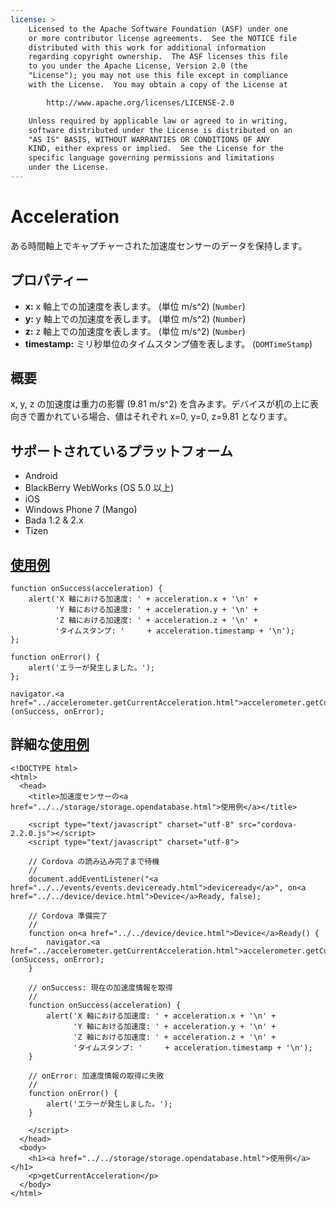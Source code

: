 ```yaml
---
license: >
    Licensed to the Apache Software Foundation (ASF) under one
    or more contributor license agreements.  See the NOTICE file
    distributed with this work for additional information
    regarding copyright ownership.  The ASF licenses this file
    to you under the Apache License, Version 2.0 (the
    "License"); you may not use this file except in compliance
    with the License.  You may obtain a copy of the License at

        http://www.apache.org/licenses/LICENSE-2.0

    Unless required by applicable law or agreed to in writing,
    software distributed under the License is distributed on an
    "AS IS" BASIS, WITHOUT WARRANTIES OR CONDITIONS OF ANY
    KIND, either express or implied.  See the License for the
    specific language governing permissions and limitations
    under the License.
---
```


Acceleration
============

ある時間軸上でキャプチャーされた加速度センサーのデータを保持します。

プロパティー
----------

- __x:__  x 軸上での加速度を表します。 (単位 m/s^2) (`Number`)
- __y:__  y 軸上での加速度を表します。 (単位 m/s^2) (`Number`)
- __z:__  z 軸上での加速度を表します。 (単位 m/s^2) (`Number`)
- __timestamp:__ ミリ秒単位のタイムスタンプ値を表します。 (`DOMTimeStamp`)

概要
-----------

x, y, z の加速度は重力の影響 (9.81 m/s^2) を含みます。デバイスが机の上に表向きで置かれている場合、値はそれぞれ x=0, y=0, z=9.81 となります。

サポートされているプラットフォーム
-------------------

- Android
- BlackBerry WebWorks (OS 5.0 以上)
- iOS
- Windows Phone 7 (Mango)
- Bada 1.2 & 2.x
- Tizen

<a href="../../storage/storage.opendatabase.html">使用例</a>
-------------

    function onSuccess(acceleration) {
        alert('X 軸における加速度: ' + acceleration.x + '\n' +
              'Y 軸における加速度: ' + acceleration.y + '\n' +
              'Z 軸における加速度: ' + acceleration.z + '\n' +
              'タイムスタンプ: '     + acceleration.timestamp + '\n');
    };

    function onError() {
        alert('エラーが発生しました。');
    };

    navigator.<a href="../accelerometer.getCurrentAcceleration.html">accelerometer.getCurrentAcceleration</a>(onSuccess, onError);

詳細な<a href="../../storage/storage.opendatabase.html">使用例</a>
------------

    <!DOCTYPE html>
    <html>
      <head>
        <title>加速度センサーの<a href="../../storage/storage.opendatabase.html">使用例</a></title>

        <script type="text/javascript" charset="utf-8" src="cordova-2.2.0.js"></script>
        <script type="text/javascript" charset="utf-8">

        // Cordova の読み込み完了まで待機
        //
        document.addEventListener("<a href="../../events/events.deviceready.html">deviceready</a>", on<a href="../../device/device.html">Device</a>Ready, false);

        // Cordova 準備完了
        //
        function on<a href="../../device/device.html">Device</a>Ready() {
            navigator.<a href="../accelerometer.getCurrentAcceleration.html">accelerometer.getCurrentAcceleration</a>(onSuccess, onError);
        }

        // onSuccess: 現在の加速度情報を取得
        //
        function onSuccess(acceleration) {
            alert('X 軸における加速度: ' + acceleration.x + '\n' +
                  'Y 軸における加速度: ' + acceleration.y + '\n' +
                  'Z 軸における加速度: ' + acceleration.z + '\n' +
                  'タイムスタンプ: '     + acceleration.timestamp + '\n');
        }

        // onError: 加速度情報の取得に失敗
        //
        function onError() {
            alert('エラーが発生しました。');
        }

        </script>
      </head>
      <body>
        <h1><a href="../../storage/storage.opendatabase.html">使用例</a></h1>
        <p>getCurrentAcceleration</p>
      </body>
    </html>
